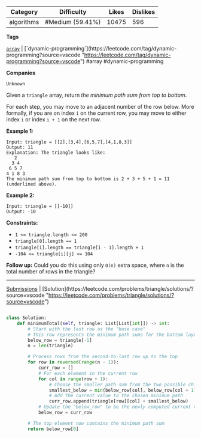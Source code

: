 
| Category   | Difficulty       | Likes | Dislikes |
| ---------- | ---------------- | ----- | -------- |
| algorithms | #Medium (59.41%) | 10475 | 596      |

**Tags**

[`array`](https://leetcode.com/tag/array?source=vscode "https://leetcode.com/tag/array?source=vscode") | [`dynamic-programming`](https://leetcode.com/tag/dynamic-programming?source=vscode "https://leetcode.com/tag/dynamic-programming?source=vscode") #array #dynamic-programming 

**Companies**

`Unknown`

Given a `triangle` array, return _the minimum path sum from top to bottom_.

For each step, you may move to an adjacent number of the row below. More formally, if you are on index `i` on the current row, you may move to either index `i` or index `i + 1` on the next row.

**Example 1:**

```
Input: triangle = [[2],[3,4],[6,5,7],[4,1,8,3]]
Output: 11
Explanation: The triangle looks like:
   2
  3 4
 6 5 7
4 1 8 3
The minimum path sum from top to bottom is 2 + 3 + 5 + 1 = 11 (underlined above).
```

**Example 2:**

```
Input: triangle = [[-10]]
Output: -10
```

**Constraints:**

- `1 <= triangle.length <= 200`
- `triangle[0].length == 1`
- `triangle[i].length == triangle[i - 1].length + 1`
- `-104 <= triangle[i][j] <= 104`

**Follow up:** Could you do this using only `O(n)` extra space, where `n` is the total number of rows in the triangle?

---

[Submissions](https://leetcode.com/problems/triangle/submissions/?source=vscode "https://leetcode.com/problems/triangle/submissions/?source=vscode") | [Solution](https://leetcode.com/problems/triangle/solutions/?source=vscode "https://leetcode.com/problems/triangle/solutions/?source=vscode")

```python

class Solution:
    def minimumTotal(self, triangle: List[List[int]]) -> int:
        # Start with the last row as the "base case"
        # This row represents the minimum path sums for the bottom layer
        below_row = triangle[-1]
        n = len(triangle)

        # Process rows from the second-to-last row up to the top
        for row in reversed(range(n - 1)):
            curr_row = []
            # For each element in the current row
            for col in range(row + 1):
                # Choose the smaller path sum from the two possible children
                smallest_below = min(below_row[col], below_row[col + 1])
                # Add the current value to the chosen minimum path
                curr_row.append(triangle[row][col] + smallest_below)
            # Update the "below_row" to be the newly computed current row
            below_row = curr_row

        # The top element now contains the minimum path sum
        return below_row[0]
```